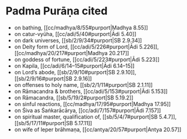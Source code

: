 # Padma Purāṇa cited

* on bathing, [[cc/madhya/8/55#purport|Madhya 8.55]]
* on catur-vyūha, [[cc/adi/5/40#purport|Ādi 5.40]]
* on dark universes, [[sb/2/9/34#purport|SB 2.9.34]]
* on Deity form of Lord, [[cc/adi/5/226#purport|Ādi 5.226]], [[cc/madhya/20/217#purport|Madhya 20.217]]
* on goddess of fortune, [[cc/adi/5/223#purport|Ādi 5.223]]
* on Kapila, [[cc/adi/6/14–15#purport|Ādi 6.14–15]]
* on Lord’s abode, [[sb/2/9/10#purport|SB 2.9.10]], [[sb/2/9/16#purport|SB 2.9.16]]
* on offenses to holy name, [[sb/2/1/11#purport|SB 2.1.11]]
* on Rāmacandra & brothers, [[cc/adi/5/153#purport|Ādi 5.153]]
* on Rāmacandra, [[sb/5/19/2#purport|SB 5.19.2]]
* on sinful reactions, [[cc/madhya/17/95#purport|Madhya 17.95]]
* on Śiva as Śaṅkarācārya, [[cc/adi/7/157#purport|Ādi 7.157]]
* on spiritual master, qualification of, [[sb/5/4/7#purport|SB 5.4.7]], [[sb/5/17/11#purport|SB 5.17.11]]
* on wife of leper brāhmaṇa, [[cc/antya/20/57#purport|Antya 20.57]]

